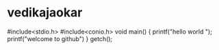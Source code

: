 # vedikajaokar
#include<stdio.h>
#include<conio.h>
void main()
{
printf("hello world ");
printf("welcome to github")
}
getch();
